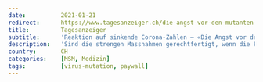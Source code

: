 ```yaml
---
date:          2021-01-21
redirect:      https://www.tagesanzeiger.ch/die-angst-vor-den-mutanten-ist-ueberzogen-714112538555
title:         Tagesanzeiger
subtitle:      'Reaktion auf sinkende Corona-Zahlen – «Die Angst vor den Mutationen ist überzogen»'
description:   'Sind die strengen Massnahmen gerechtfertigt, wenn die Fallzahlen sinken? Kantonsarzt Thomas Steffen über widersprüchliche Signale.'
country:       CH
categories:    [MSM, Medizin]
tags:          [virus-mutation, paywall]
---
```

